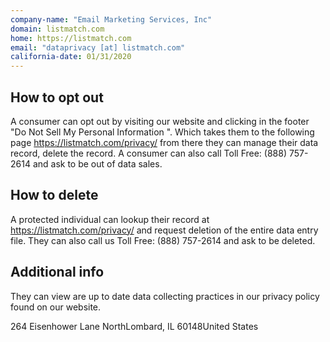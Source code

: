 ```yaml
---
company-name: "Email Marketing Services, Inc"
domain: listmatch.com
home: https://listmatch.com
email: "dataprivacy [at] listmatch.com"
california-date: 01/31/2020
---
```

## How to opt out


A consumer can opt out by visiting our website and clicking in the footer "Do Not Sell My Personal Information ". Which takes them to the following page https://listmatch.com/privacy/ from there they can manage their data record, delete the record. A consumer can also call Toll Free: (888) 757-2614 and ask to be out of data sales.

## How to delete


A protected individual can lookup their record at https://listmatch.com/privacy/ and request deletion of the entire data entry file. They can also call us Toll Free: (888) 757-2614 and ask to be deleted.

## Additional info


They can view are up to date data collecting practices in our privacy policy found on our website.

264 Eisenhower Lane NorthLombard, IL 60148United States














